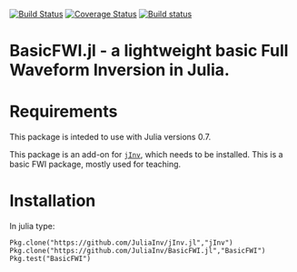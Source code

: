 [![Build Status](https://travis-ci.org/JuliaInv/BasicFWI.jl.svg?branch=master)](https://travis-ci.org/JuliaInv/BasicFWI.jl)
[![Coverage Status](https://coveralls.io/repos/github/JuliaInv/BasicFWI.jl/badge.svg?branch=master)](https://coveralls.io/github/JuliaInv/BasicFWI.jl?branch=master)
[![Build status](https://ci.appveyor.com/api/projects/status/regr4ahc7xrtopox?svg=true)](https://ci.appveyor.com/project/lruthotto/basicfwi-jl)


# BasicFWI.jl -  a lightweight basic Full Waveform Inversion in Julia.

# Requirements

This package is inteded to use with Julia versions 0.7.

This package is an add-on for [`jInv`](https://github.com/JuliaInv/jInv.jl), which needs to be installed. This is a basic FWI package, mostly used for teaching.

# Installation

In julia type:

``` 
Pkg.clone("https://github.com/JuliaInv/jInv.jl","jInv")
Pkg.clone("https://github.com/JuliaInv/BasicFWI.jl","BasicFWI")
Pkg.test("BasicFWI")
```
